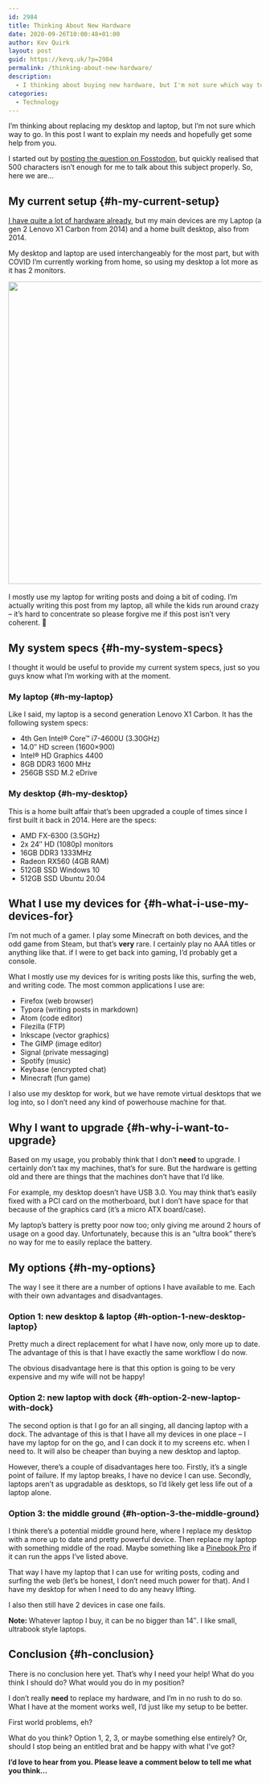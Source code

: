 ```yaml
---
id: 2984
title: Thinking About New Hardware
date: 2020-09-26T10:00:48+01:00
author: Kev Quirk
layout: post
guid: https://kevq.uk/?p=2984
permalink: /thinking-about-new-hardware/
description:
  - I thinking about buying new hardware, but I'm not sure which way to go. In this post I want to explain my needs.
categories:
  - Technology
---
```

<p class="has-medium-font-size">
  I&#8217;m thinking about replacing my desktop and laptop, but I&#8217;m not sure which way to go. In this post I want to explain my needs and hopefully get some help from you.
</p>

I started out by <a href="https://fosstodon.org/web/statuses/104930250619488932" target="_blank" rel="noreferrer noopener">posting the question on Fosstodon</a>, but quickly realised that 500 characters isn&#8217;t enough for me to talk about this subject properly. So, here we are&#8230;

<center>
</center>

## My current setup {#h-my-current-setup}

[I have quite a lot of hardware already](https://kevq.uk/how-many-devices-is-too-many/), but my main devices are my Laptop (a gen 2 Lenovo X1 Carbon from 2014) and a home built desktop, also from 2014.

My desktop and laptop are used interchangeably for the most part, but with COVID I&#8217;m currently working from home, so using my desktop a lot more as it has 2 monitors.

<img loading="lazy" width="800" height="600" src="/assets/images/wp-images/2020/09/my-desk.jpg" alt="" class="wp-image-2987" srcset="/assets/images/wp-images/2020/09/my-desk.jpg 800w, /assets/images/wp-images/2020/09/my-desk-300x225.jpg 300w, /assets/images/wp-images/2020/09/my-desk-768x576.jpg 768w" sizes="(max-width: 800px) 100vw, 800px" />  

I mostly use my laptop for writing posts and doing a bit of coding. I&#8217;m actually writing this post from my laptop, all while the kids run around crazy &#8211; it&#8217;s hard to concentrate so please forgive me if this post isn&#8217;t very coherent. 🙂

## My system specs {#h-my-system-specs}

I thought it would be useful to provide my current system specs, just so you guys know what I&#8217;m working with at the moment.

### My laptop {#h-my-laptop}

Like I said, my laptop is a second generation Lenovo X1 Carbon. It has the following system specs:

  * 4th Gen Intel® Core™ i7-4600U (3.30GHz)
  * 14.0&#8243; HD screen (1600&#215;900)
  * Intel® HD Graphics 4400
  * 8GB DDR3 1600 MHz
  * 256GB SSD M.2 eDrive

### My desktop {#h-my-desktop}

This is a home built affair that&#8217;s been upgraded a couple of times since I first built it back in 2014. Here are the specs:

  * AMD FX-6300 (3.5GHz)
  * 2x 24&#8243; HD (1080p) monitors
  * 16GB DDR3 1333MHz
  * Radeon RX560 (4GB RAM)
  * 512GB SSD Windows 10
  * 512GB SSD Ubuntu 20.04

## What I use my devices for {#h-what-i-use-my-devices-for}

I&#8217;m not much of a gamer. I play some Minecraft on both devices, and the odd game from Steam, but that&#8217;s **very** rare. I certainly play no AAA titles or anything like that. if I were to get back into gaming, I&#8217;d probably get a console.

What I mostly use my devices for is writing posts like this, surfing the web, and writing code. The most common applications I use are:

  * Firefox (web browser)
  * Typora (writing posts in markdown)
  * Atom (code editor)
  * Filezilla (FTP)
  * Inkscape (vector graphics)
  * The GIMP (image editor)
  * Signal (private messaging)
  * Spotify (music)
  * Keybase (encrypted chat)
  * Minecraft (fun game)

I also use my desktop for work, but we have remote virtual desktops that we log into, so I don&#8217;t need any kind of powerhouse machine for that.

## Why I want to upgrade {#h-why-i-want-to-upgrade}

Based on my usage, you probably think that I don&#8217;t **need** to upgrade. I certainly don&#8217;t tax my machines, that&#8217;s for sure. But the hardware is getting old and there are things that the machines don&#8217;t have that I&#8217;d like.

For example, my desktop doesn&#8217;t have USB 3.0. You may think that&#8217;s easily fixed with a PCI card on the motherboard, but I don&#8217;t have space for that because of the graphics card (it&#8217;s a micro ATX board/case).

My laptop&#8217;s battery is pretty poor now too; only giving me around 2 hours of usage on a good day. Unfortunately, because this is an &#8220;ultra book&#8221; there&#8217;s no way for me to easily replace the battery.

## My options {#h-my-options}

The way I see it there are a number of options I have available to me. Each with their own advantages and disadvantages.

### Option 1: new desktop & laptop {#h-option-1-new-desktop-laptop}

Pretty much a direct replacement for what I have now, only more up to date. The advantage of this is that I have exactly the same workflow I do now.

The obvious disadvantage here is that this option is going to be very expensive and my wife will not be happy!

### Option 2: new laptop with dock {#h-option-2-new-laptop-with-dock}

The second option is that I go for an all singing, all dancing laptop with a dock. The advantage of this is that I have all my devices in one place &#8211; I have my laptop for on the go, and I can dock it to my screens etc. when I need to. It will also be cheaper than buying a new desktop and laptop.

However, there&#8217;s a couple of disadvantages here too. Firstly, it&#8217;s a single point of failure. If my laptop breaks, I have no device I can use. Secondly, laptops aren&#8217;t as upgradable as desktops, so I&#8217;d likely get less life out of a laptop alone.

### Option 3: the middle ground {#h-option-3-the-middle-ground}

I think there&#8217;s a potential middle ground here, where I replace my desktop with a more up to date and pretty powerful device. Then replace my laptop with something middle of the road. Maybe something like a <a href="https://www.pine64.org/pinebook-pro/" target="_blank" rel="noreferrer noopener">Pinebook Pro</a> if it can run the apps I&#8217;ve listed above.

That way I have my laptop that I can use for writing posts, coding and surfing the web (let&#8217;s be honest, I don&#8217;t need much power for that). And I have my desktop for when I need to do any heavy lifting.

I also then still have 2 devices in case one fails.

<p class="notice">
  <strong>Note: </strong>Whatever laptop I buy, it can be no bigger than 14&#8243;. I like small, ultrabook style laptops.
</p>

## Conclusion {#h-conclusion}

There is no conclusion here yet. That&#8217;s why I need your help! What do you think I should do? What would you do in my position?

I don&#8217;t really **need** to replace my hardware, and I&#8217;m in no rush to do so. What I have at the moment works well, I&#8217;d just like my setup to be better.

<p class="has-medium-font-size">
  First world problems, eh?
</p>

What do you think? Option 1, 2, 3, or maybe something else entirely? Or, should I stop being an entitled brat and be happy with what I&#8217;ve got?

**I&#8217;d love to hear from you. Please leave a comment below to tell me what you think&#8230;**
